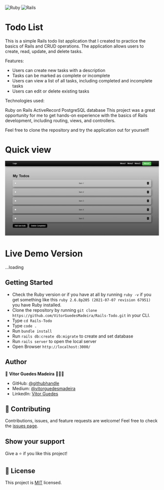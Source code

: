 ![Ruby](https://img.shields.io/badge/ruby-%23CC342D.svg?style=for-the-badge&logo=ruby&logoColor=white) ![Rails](https://img.shields.io/badge/rails-%23CC0000.svg?style=for-the-badge&logo=ruby-on-rails&logoColor=white)

# Todo List

This is a simple Rails todo list application that I created to practice the basics of Rails and CRUD operations. The application allows users to create, read, update, and delete tasks.

Features:

- Users can create new tasks with a description
- Tasks can be marked as complete or incomplete
- Users can view a list of all tasks, including completed and incomplete tasks
- Users can edit or delete existing tasks

Technologies used:

Ruby on Rails
ActiveRecord
PostgreSQL database
This project was a great opportunity for me to get hands-on experience with the basics of Rails development, including routing, views, and controllers.

Feel free to clone the repository and try the application out for yourself!

# Quick view

![web application print](app/assets/images/images/print.png)

# Live Demo Version

...loading

## Getting Started

- Check the Ruby version or if you have at all by running `ruby -v` if you get something like this `ruby 2.6.8p205 (2021-07-07 revision 67951)` you have Ruby installed.
- Clone the repository by running `git clone https://github.com/VitorGuedesMadeira/Rails-Todo.git` in your CLI.
- Type `cd Rails-Todo`
- Type `code .`
- Run `bundle install`
- Run `rails db:create db:migrate` to create and set database
- Run `rails server` to open the local server
- Open Browser `http://localhost:3000/`

## Author

👤 **Vitor Guedes Madeira** 🧑🏻‍💻
- GitHub: [@githubhandle](https://github.com/VitorGuedesMadeira)
- Medium: [@vitorguedesmadeira](https://medium.com/@vitorguedesmadeira)
- LinkedIn: [Vitor Guedes](https://www.linkedin.com/in/vitor-guedes-madeira/)

## 🤝 Contributing

Contributions, issues, and feature requests are welcome!
Feel free to check the [issues page](https://github.com/VitorGuedesMadeira/Rails-Todo/issues).

## Show your support

Give a ⭐️ if you like this project!

## 📝 License

This project is [MIT](./MIT.md) licensed.
